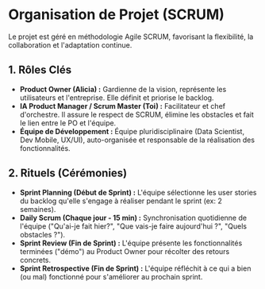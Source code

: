 # Organisation de Projet (SCRUM)

Le projet est géré en méthodologie Agile SCRUM, favorisant la flexibilité, la collaboration et l'adaptation continue.

## 1. Rôles Clés
* **Product Owner (Alicia) :** Gardienne de la vision, représente les utilisateurs et l'entreprise. Elle définit et priorise le backlog.
* **IA Product Manager / Scrum Master (Toi) :** Facilitateur et chef d'orchestre. Il assure le respect de SCRUM, élimine les obstacles et fait le lien entre le PO et l'équipe.
* **Équipe de Développement :** Équipe pluridisciplinaire (Data Scientist, Dev Mobile, UX/UI), auto-organisée et responsable de la réalisation des fonctionnalités.

## 2. Rituels (Cérémonies)
* **Sprint Planning (Début de Sprint) :** L'équipe sélectionne les user stories du backlog qu'elle s'engage à réaliser pendant le sprint (ex: 2 semaines).
* **Daily Scrum (Chaque jour - 15 min) :** Synchronisation quotidienne de l'équipe ("Qu'ai-je fait hier?", "Que vais-je faire aujourd'hui ?", "Quels obstacles ?").
* **Sprint Review (Fin de Sprint) :** L'équipe présente les fonctionnalités terminées ("démo") au Product Owner pour récolter des retours concrets.
* **Sprint Retrospective (Fin de Sprint) :** L'équipe réfléchit à ce qui a bien (ou mal) fonctionné pour s'améliorer au prochain sprint.
